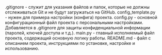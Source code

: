 .gitignore - служит для указания файлов и папок, которые не должны отслеживаться Git и не будут загружаться на GitHub.
config_template.py - нужен для примера настройки (конфига) проекта.
config.py - основной конфигурационный файл проекта с персональными настройками. Добавляется в .gitignore для защиты конфиденциальной информации (паролей, ключей доступа и т.д.).
main.py - главный исполняемый файл проекта, содержащий основную логику работы.
README.md - файл с описанием проекта, инструкциями по установке, настройке и использованию.

